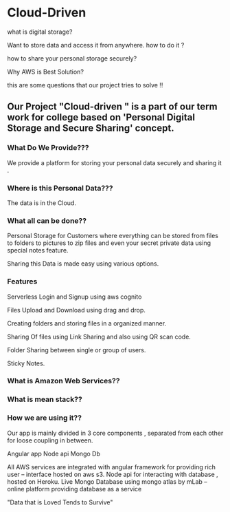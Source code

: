 # Cloud-Driven

what is digital storage?

Want to store data and access it from anywhere. how to do it ? 

how to share your personal storage securely?

Why AWS is Best Solution?


this are some questions that our project tries to solve !!



## Our Project "Cloud-driven " is a part of our term work for college based on 'Personal Digital Storage and Secure Sharing' concept.

### What Do We Provide???

We provide a platform for storing your personal data securely and sharing it .	

### Where is this Personal Data???

The data is in the Cloud.

### What all can be done??

Personal Storage for Customers where everything can be stored from files to folders to pictures to zip files and even your secret private data using special notes feature.

Sharing this Data is made easy using various options.



### Features

Serverless Login and Signup using aws cognito

Files Upload and Download using drag and drop.

Creating folders and storing files in a organized manner.

Sharing Of files using Link Sharing and also using QR scan code.

Folder Sharing between single or group of users.

Sticky Notes.


### What is Amazon Web Services??




### What is mean stack??


### How we are using it??

Our app is mainly divided in 3 core components , separated from each other for loose coupling in between.

Angular app
Node api
Mongo Db

All AWS services are integrated with angular framework for providing rich user – interface hosted on aws s3.
Node api  for interacting with database , hosted on Heroku.
Live Mongo Database using mongo atlas by mLab – online platform providing database as a service  


"Data that is Loved Tends to Survive"

